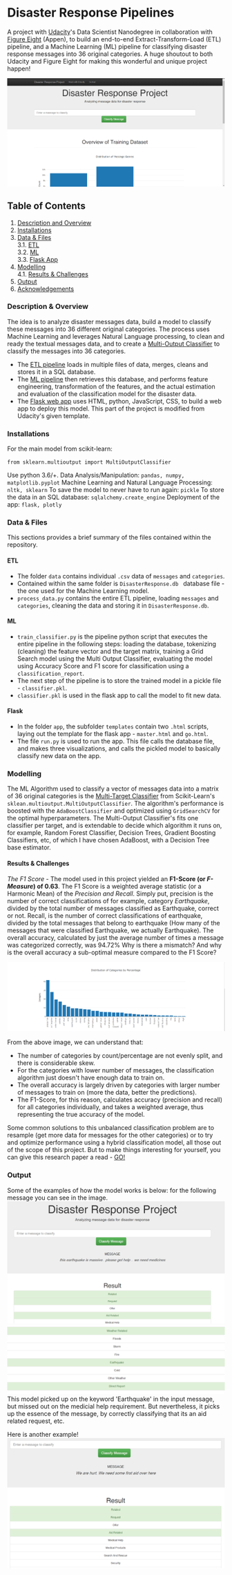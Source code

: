 # Disaster Response Pipelines

A project with [Udacity](https://www.udacity.com/)'s Data Scientist Nanodegree in collaboration with [Figure Eight](https://appen.com/) (Appen), to build an end-to-end Extract-Transform-Load (ETL) pipeline, and a Machine Learning (ML) pipeline for classifying disaster response messages into 36 original categories. A huge shoutout to both Udacity and Figure Eight for making this wonderful and unique project happen!

![Homepage of the web app](DISASTER_OUTPUT/data_overview/homepage.png)

## Table of Contents

1. [Description and Overview](#description)
2. [Installations](#Installations)
3. [Data & Files](#data) <br>
   3.1. [ETL](#ETL) <br>
   3.2. [ML](#ML) <br>
   3.3. [Flask App](#Flask) <br>
4. [Modelling](#Modelling) <br>
   4.1. [Results & Challenges](#Challenges) <br>
5. [Output](#Output)<br>
6. [Acknowledgements](#Acknowledgements)

<a name = "description"></a>

### Description & Overview

The idea is to analyze disaster messages data, build a model to classify these messages into 36 different original categories. The process uses Machine Learning and leverages Natural Language processing, to clean and ready the textual messages data, and to create a [Multi-Output Classifier](https://scikit-learn.org/stable/modules/generated/sklearn.multioutput.MultiOutputClassifier.html) to classify the messages into 36 categories.

- The [ETL pipeline](data/process_data.py) loads in multiple files of data, merges, cleans and stores it in a SQL database.
- The [ML pipeline](models/train_classifier.py) then retrieves this database, and performs feature engineering, transformation of the features, and the actual estimation and evaluation of the classification model for the disaster data.
- The [Flask web app](app/run.py) uses HTML, python, JavaScript, CSS, to build a web app to deploy this model. This part of the project is modified from Udacity's given template.

### Installations

For the main model from scikit-learn:

    from sklearn.multioutput import MultiOutputClassifier

Use python 3.6/+.
Data Analysis/Manipulation: `pandas, numpy, matplotlib.pyplot`
Machine Learning and Natural Language Processing: `nltk, sklearn`
To save the model to never have to run again: `pickle`
To store the data in an SQL database: `sqlalchemy.create_engine`
Deployment of the app: `flask, plotly`

<a name="data"></a>

### Data & Files

This sections provides a brief summary of the files contained within the repository.

#### ETL

- The folder `data` contains individual `.csv` data of `messages` and `categories`.
- Contained within the same folder is `DisasterResponse.db ` database file - the one used for the Machine Learning model.
- `process_data.py` contains the entire ETL pipeline, loading `messages` and `categories`, cleaning the data and storing it in `DisasterResponse.db`.

#### ML

- `train_classifier.py` is the pipeline python script that executes the entire pipeline in the following steps: loading the database, tokenizing (cleaning) the feature vector and the target matrix, training a Grid Search model using the Multi Output Classifier, evaluating the model using Accuracy Score and F1 score for classification using a `classification_report`.
- The next step of the pipeline is to store the trained model in a pickle file - `classifier.pkl`.
- `classifier.pkl` is used in the flask app to call the model to fit new data.

#### Flask

- In the folder `app`, the subfolder `templates` contain two `.html` scripts, laying out the template for the flask app - `master.html` and `go.html`.
- The file `run.py` is used to run the app. This file calls the database file, and makes three visualizations, and calls the pickled model to basically classify new data on the app.

### Modelling

The ML Algorithm used to classify a vector of messages data into a matrix of 36 original categories is the [Multi-Target Classifier](https://scikit-learn.org/stable/modules/generated/sklearn.multioutput.MultiOutputClassifier.html) from Scikit-Learn's `sklean.multioutput.MultiOutputClassifier`.
The algorithm's performance is boosted with the `AdaBoostClassifier` and optimized using `GridSearchCV` for the optimal hyperparameters. The Multi-Output Classifier's fits one classifier per target, and is extendable to decide which algorithm it runs on, for example, Random Forest Classifier, Decision Trees, Gradient Boosting Classifiers, etc, of which I have chosen AdaBoost, with a Decision Tree base estimator.

#### Results & Challenges

_The F1 Score_ - The model used in this project yielded an **F1-Score (or _F-Measure_) of 0.63**. The F1 Score is a weighted average statistic (or a Harmonic Mean) of the _Precision and Recall_. Simply put, precision is the number of correct classifications of for example, category _Earthquake_, divided by the total number of messages classified as Earthquake, correct or not. Recall, is the number of correct classifications of earthquake, divided by the total messages that belong to earthquake (How many of the messages that were classified Earthquake, we actually Earthquake).
The overall accuracy, calculated by just the average number of times a message was categorized correctly, was 94.72% Why is there a mismatch? And why is the overall accuracy a sub-optimal measure compared to the F1 Score?

![Categories by Number of Messages](DISASTER_OUTPUT/data_overview/graph_2_categories.png)

From the above image, we can understand that:

- The number of categories by count/percentage are not evenly split, and there is considerable skew.
- For the categories with lower number of messages, the classification algorithm just doesn't have enough data to train on.
- The overall accuracy is largely driven by categories with larger number of messages to train on (more the data, better the predictions).
- The F1-Score, for this reason, calculates accuracy (precision and recall) for all categories individually, and takes a weighted average, thus representing the true accuracy of the model.

Some common solutions to this unbalanced classification problem are to resample (get more data for messages for the other categories) or to try and optimize performance using a hybrid classification model, all those out of the scope of this project.
But to make things interesting for yourself, you can give this research paper a read - [GO!](http://citeseerx.ist.psu.edu/viewdoc/download?doi=10.1.1.413.3344&rep=rep1&type=pdf)

### Output

Some of the examples of how the model works is below: for the following message you can see in the image.
![Earthquake](DISASTER_OUTPUT/classification_output/earthquake_1.png)
![Earthquake](DISASTER_OUTPUT/classification_output/earthquake_2.png)
This model picked up on the keyword 'Earthquake' in the input message, but missed out on the medicial help requirement. But nevertheless, it picks up the essence of the message, by correctly classifying that its an aid related request, etc. <br>

Here is another example!
![Image3](DISASTER_OUTPUT/classification_output/classification_result_1.png)
